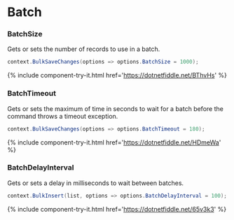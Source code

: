 # Batch

### BatchSize
Gets or sets the number of records to use in a batch.


```csharp
context.BulkSaveChanges(options => options.BatchSize = 1000);
```
{% include component-try-it.html href='https://dotnetfiddle.net/BThvHs' %}

### BatchTimeout
Gets or sets the maximum of time in seconds to wait for a batch before the command throws a timeout exception.


```csharp
context.BulkSaveChanges(options => options.BatchTimeout = 180);
```
{% include component-try-it.html href='https://dotnetfiddle.net/HDmeWa' %}

### BatchDelayInterval
Gets or sets a delay in milliseconds to wait between batches.


```csharp
context.BulkInsert(list, options => options.BatchDelayInterval = 100);
```
{% include component-try-it.html href='https://dotnetfiddle.net/65v3k3' %}
